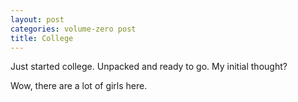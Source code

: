 ```yaml
---
layout: post
categories: volume-zero post
title: College
---
```


Just started college. Unpacked and ready to go. My initial thought?

Wow, there are a lot of girls here.

